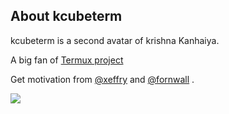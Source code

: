 ## About kcubeterm

kcubeterm is a second avatar of krishna Kanhaiya.


A big  fan of [Termux project](https://GitHub.com/termux)

Get motivation from [@xeffry](https://github.com/xeffyr) and [@fornwall](https://GitHub.com/fornwall) .

![](https://github-readme-stats.vercel.app/api?username=kcubeterm&show_icons=true&hide_border=true)
